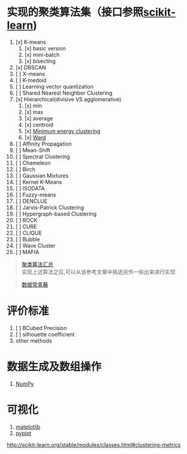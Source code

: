 # 实现的聚类算法集（接口参照[scikit-learn](http://scikit-learn.org/stable/modules/classes.html#classes))
1. [x] K-means
    1. [x] basic version
    2. [x] mini-batch
    3. [x] bisecting
2. [x] DBSCAN
3. [ ] X-means
4. [ ] K-medoid
5. [ ] Learning vector quantization
6. [ ] Shared Nearest Neighbor Clustering
7. [x] Hierarchical(divisive VS agglomerative)
    1. [x] min
    2. [x] max
    3. [x] average
    4. [x] centroid
    5. [x] [Minimum energy clustering](https://en.wikipedia.org/wiki/Energy_distance)
    6. [x] [Ward](https://en.wikipedia.org/wiki/Ward%27s_method)
8. [ ] Affinity Propagation
9. [ ] Mean-Shift
10. [ ] Spectral Clustering
11. [ ] Chameleon
12. [ ] Birch
13. [ ] Gaussian Mixtures
14. [ ] Kernel K-Means
15. [ ] ISODATA
16. [ ] Fuzzy-means
17. [ ] DENCLUE
18. [ ] Jarvis-Patrick Clustering
19. [ ] Hypergraph-based Clustering
20. [ ] ROCK
21. [ ] CURE
22. [ ] CLIQUE
23. [ ] Bubble
24. [ ] Wave Cluster
25. [ ] MAFIA

> [聚类算法汇总](http://blog.chinaunix.net/uid-10289334-id-3758310.html) <br>
> 实现上述算法之后,可以从该参考文章中挑选另外一些出来进行实现

> [数据常青藤](http://www.dataivy.cn/blog/category/unsupervised-learning/clustering/)

# 评价标准
1. [ ] BCubed Precision
2. [ ] silhouette coefficient
3. other methods

# 数据生成及数组操作
1. [NumPy](https://docs.scipy.org/doc/numpy-dev/user/quickstart.html)

# 可视化
1. [matplotlib](http://matplotlib.org/)
2. [pyplot](http://matplotlib.org/users/pyplot_tutorial.html)


http://scikit-learn.org/stable/modules/classes.html#clustering-metrics